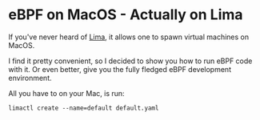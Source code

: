 # eBPF on MacOS - Actually on Lima

If you've never heard of [Lima](https://lima-vm.io/), it allows one to spawn virtual machines on MacOS.

I find it pretty convenient, so I decided to show you how to run eBPF code with it. Or even better, give you the fully fledged eBPF development environment.

All you have to on your Mac, is run:

```
limactl create --name=default default.yaml
```

